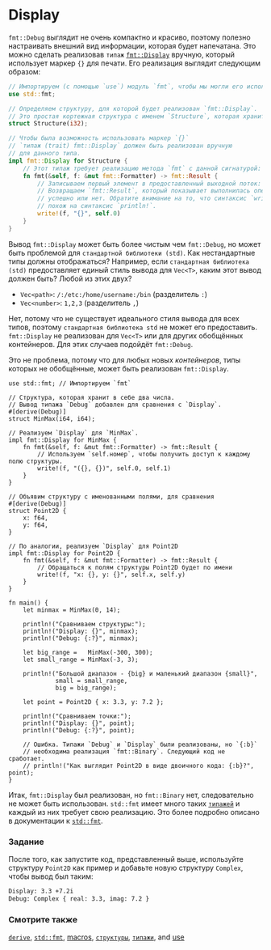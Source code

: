 # Display

`fmt::Debug` выглядит не очень компактно и красиво,
поэтому полезно настраивать внешний вид информации, которая будет напечатана.
Это можно сделать реализовав `типаж` [`fmt::Display`][fmt] вручную,
который использует маркер `{}` для печати. Его реализация выглядит следующим образом:

```rust
// Импортируем (с помощью `use`) модуль `fmt`, чтобы мы могли его использовать.
use std::fmt;

// Определяем структуру, для которой будет реализован `fmt::Display`.
// Это простая кортежная структура c именем `Structure`, которая хранит в себе `i32`.
struct Structure(i32);

// Чтобы была возможность использовать маркер `{}`
// `типаж (trait) fmt::Display` должен быть реализован вручную
// для данного типа.
impl fmt::Display for Structure {
    // Этот типаж требует реализацию метода `fmt` с данной сигнатурой:
    fn fmt(&self, f: &mut fmt::Formatter) -> fmt::Result {
        // Записываем первый элемент в предоставленный выходной поток: `f`.
        // Возвращаем `fmt::Result`, который показывает выполнилась операция
        // успешно или нет. Обратите внимание на то, что синтаксис `write!`
        // похож на синтаксис `println!`.
        write!(f, "{}", self.0)
    }
}
```

Вывод `fmt::Display` может быть более чистым чем `fmt::Debug`, но может быть
проблемой для `стандартной библиотеки (std)`. Как нестандартные типы должны отображаться?
Например, если `стандартная библиотека (std)` предоставляет единый стиль вывода для
`Vec<T>`, каким этот вывод должен быть? Любой из этих двух?

* `Vec<path>`: `/:/etc:/home/username:/bin` (разделитель `:`)
* `Vec<number>`: `1,2,3` (разделитель `,`)

Нет, потому что не существует идеального стиля вывода для всех типов, поэтому
`стандартная библиотека std` не может его предоставить. `fmt::Display` не реализован для
`Vec<T>` или для других обобщённых контейнеров. Для этих случаев подойдёт `fmt::Debug`.

Это не проблема, потому что для любых новых *контейнеров*, типы которых не обобщённые,
может быть реализован `fmt::Display`.

```rust,editable
use std::fmt; // Импортируем `fmt`

// Структура, которая хранит в себе два числа.
// Вывод типажа `Debug` добавлен для сравнения с `Display`.
#[derive(Debug)]
struct MinMax(i64, i64);

// Реализуем `Display` для `MinMax`.
impl fmt::Display for MinMax {
    fn fmt(&self, f: &mut fmt::Formatter) -> fmt::Result {
        // Используем `self.номер`, чтобы получить доступ к каждому полю структуры.
        write!(f, "({}, {})", self.0, self.1)
    }
}

// Объявим структуру с именованными полями, для сравнения
#[derive(Debug)]
struct Point2D {
    x: f64,
    y: f64,
}

// По аналогии, реализуем `Display` для Point2D
impl fmt::Display for Point2D {
    fn fmt(&self, f: &mut fmt::Formatter) -> fmt::Result {
        // Обращаться к полям структуры Point2D будет по имени
        write!(f, "x: {}, y: {}", self.x, self.y)
    }
}

fn main() {
    let minmax = MinMax(0, 14);

    println!("Сравниваем структуры:");
    println!("Display: {}", minmax);
    println!("Debug: {:?}", minmax);

    let big_range =   MinMax(-300, 300);
    let small_range = MinMax(-3, 3);

    println!("Большой диапазон - {big} и маленький диапазон {small}",
             small = small_range,
             big = big_range);

    let point = Point2D { x: 3.3, y: 7.2 };

    println!("Сравниваем точки:");
    println!("Display: {}", point);
    println!("Debug: {:?}", point);

    // Ошибка. Типажи `Debug` и `Display` были реализованы, но `{:b}`
    // необходима реализация `fmt::Binary`. Следующий код не сработает.
    // println!("Как выглядит Point2D в виде двоичного кода: {:b}?", point);
}
```

Итак, `fmt::Display` был реализован, но `fmt::Binary` нет, следовательно не может быть
использован. `std::fmt` имеет много таких [`типажей`][traits] и
каждый из них требует свою реализацию. Это более подробно описано в документации к
[`std::fmt`][fmt].

### Задание

После того, как запустите код, представленный выше, используйте структуру `Point2D` как пример и
добавьте новую структуру `Complex`, чтобы вывод был таким:

```txt
Display: 3.3 +7.2i
Debug: Complex { real: 3.3, imag: 7.2 }
```

### Смотрите также

[`derive`][derive], [`std::fmt`][fmt], [macros], [`структуры`][structs],
[`типажи`][traits], and [use][use]

[derive]: trait/derive.html
[fmt]: https://doc.rust-lang.org/std/fmt/
[macros]: macros.html
[structs]: custom_types/structs.html
[traits]: trait.html
[use]: mod/use.html
